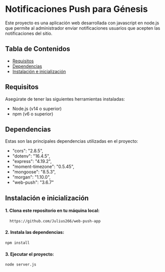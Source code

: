 # Notificaciones Push para Génesis

Este proyecto es una aplicación web desarrollada con javascript en node.js que permite al administrador enviar notificaciones usuarios que acepten las notificaciones del sitio.

## Tabla de Contenidos

- [Requisitos](#requisitos)
- [Dependencias](#dependencias)
- [Instalación e inicialización](#instalación)


## Requisitos 
Asegúrate de tener las siguientes herramientas instaladas:
- Node.js (v14 o superior)
- npm (v6 o superior)

## Dependencias
Estas son las principales dependencias utilizadas en el proyecto:
- "cors": "2.8.5",
- "dotenv": "16.4.5",
- "express": "4.19.2",
- "moment-timezone": "0.5.45",
- "mongoose": "8.5.3",
- "morgan": "1.10.0",
- "web-push": "3.6.7"

## Instalación e inicialización
#### 1. Clona este repositorio en tu máquina local:

```bash
  https://github.com/Julius266/web-push-app
```

#### 2. Instala las dependencias:

```bash
npm install
```

#### 3. Ejecutar el proyecto:
```bash
node server.js
```


